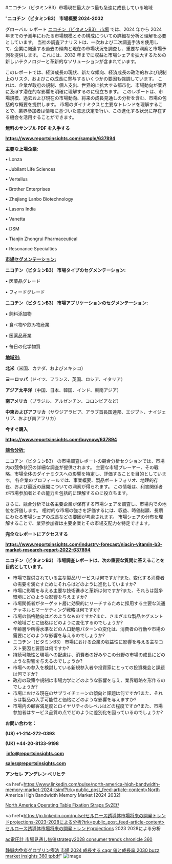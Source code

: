 #ニコチン（ビタミンB3）市場現在最大かつ最も急速に成長している地域

"<strong>ニコチン（ビタミンB3） 市場概要 2024-2032</strong>

グローバル レポート <a href=https://www.reportsinsights.com/sample/637894>ニコチン（ビタミンB3） 市場</a> では、2024 年から 2024 年までの予測年にわたる市場規模とその構成についての詳細な分析と理解を必要としています。 当社の調査アナリストは、一次および二次調査手法を使用して、企業に関連する過去の傾向と現在の市場状況を調査し、重要な洞察と市場予測を提供します。 これには、2032 年までに収益と市場シェアを拡大​​するための新しいテクノロジーと革新的なソリューションが含まれています。

このレポートでは、経済成長の現状、新たな傾向、経済成長の政治的および規制上のリスク、およびこの成長に寄与するいくつかの要因も強調しています。 これは、企業が政府の規制、個人支出、世界的に拡大する都市化、市場動向が業界に及ぼす潜在的な影響を明確に理解するのに役立ちます。 このレポートは、市場規模、過去および現在の市場動向、将来の成長見通しの分析を含む、市場の包括的な概要を提供します。 市場のダイナミクスと主要なトレンドを理解することで、業界参加者は情報に基づいた意思決定を行い、この進化する状況に存在する機会を活用することができます。

<strong><b>無料のサンプル PDF を入手する</b></strong>

<a href=https://www.reportsinsights.com/sample/637894><strong><u>https://www.reportsinsights.com/sample/637894</u></strong></a>

<strong>主要な上場企業:</strong>

• Lonza

• Jubilant Life Sciences

• Vertellus

• Brother Enterprises

• Zhejiang Lanbo Biotechnology

• Lasons India

• Vanetta

• DSM

• Tianjin Zhongrui Pharmaceutical

• Resonance Specialties

<strong><u>市場セグメンテーション</u></strong><strong><u>:</u></strong>

<strong>ニコチン（ビタミンB3） 市場タイプのセグメンテーション:</strong>

• 医薬品グレード

• フィードグレード

<strong>ニコチン（ビタミンB3） 市場アプリケーションのセグメンテーション:</strong>

• 飼料添加物

• 食べ物や飲み物産業

• 医薬品産業

• 毎日の化学物質

<strong><u>地域別</u></strong><strong><u>:</u></strong>

<strong>北米</strong>（米国、カナダ、およびメキシコ）

<strong>ヨーロッパ</strong>（ドイツ、フランス、英国、ロシア、イタリア）

<strong>アジア太平洋</strong>（中国、日本、韓国、インド、東南アジア）

<strong>南アメリカ</strong>（ブラジル、アルゼンチン、コロンビアなど）

<strong>中東およびアフリカ</strong>（サウジアラビア、アラブ首長国連邦、エジプト、ナイジェリア、および南アフリカ）

<strong>今すぐ購入</strong>

<a href=https://www.reportsinsights.com/buynow/637894><strong><u>https://www.reportsinsights.com/buynow/637894</u></strong></a>

<strong><u>競合分析:</u></strong>

ニコチン（ビタミンB3） の市場調査レポートの競合分析セクションでは、市場内の競争状況の詳細な調査が提供されます。 主要な市場プレーヤー、その戦略、市場全体のダイナミクスへの影響を特定し、評価することを目的としています。 各企業のプロフィールでは、事業概要、製品ポートフォリオ、地理的存在、および最近の展開についての洞察が得られます。 この情報は、利害関係者が市場参加者とその能力を包括的に理解するのに役立ちます。

さらに、競合分析では各主要企業が保有する市場シェアを調査し、市場内での地位を評価します。 相対的な市場の強さを評価するには、収益、時価総額、長期にわたる市場シェアの成長などの要因が考慮されます。 市場シェアの分布を理解することで、業界参加者は主要企業とその市場支配力を特定できます。

<strong>完全なレポートにアクセスする</strong>

<a href=https://www.reportsinsights.com/industry-forecast/niacin-vitamin-b3-market-research-report-2022-637894><strong><u><b>https://www.reportsinsights.com/industry-forecast/niacin-vitamin-b3-market-research-report-2022-637894</b></u></strong></a>

<strong><b>ニコチン（ビタミンB3） 市場調査レポートは、次の重要な質問に答えることを目的としています。</b></strong>
<ul>
  <li>市場で提供されている主な製品/サービスは何ですか?また、変化する消費者の需要を満たすためにそれらはどのように進化していますか?</li>
  <li>市場に影響を与える主要な技術進歩と革新は何ですか?また、それらは競争環境にどのような影響を与えますか?</li>
  <li>市場関係者がターゲット層に効果的にリーチするために採用する主要な流通チャネルとマーケティング戦略は何ですか?</li>
  <li>市場の価格動向はどのようなものですか?また、さまざまな製品セグメントや地域ごとに価格はどのように変化するのでしょうか?</li>
  <li>年齢層や所得水準などの人口動態パターンの変化は、消費者の行動や市場の需要にどのような影響を与えるのでしょうか?</li>
  <li>ニコチン（ビタミンB3） 市場における企業の収益性に影響を与える主なコスト要因と要因は何ですか?</li>
  <li>持続可能性と環境への配慮は、消費者の好みやこの分野の市場の成長にどのような影響を与えるのでしょうか?</li>
  <li>市場への参入を検討している新規参入者や投資家にとっての投資機会と課題は何ですか?</li>
  <li>政府の政策や規制は市場力学にどのような影響を与え、業界戦略を形作るのでしょうか?</li>
  <li>市場における現在のサプライチェーンの傾向と課題は何ですか?また、それらは製品の入手可能性と価格にどのような影響を与えますか?</li>
  <li>市場内の顧客満足度とロイヤリティのレベルはどの程度ですか?また、市場参加者はサービス品質の点でどのように差別化を図っているのでしょうか?</li>
</ul>
<strong>お問い合わせ：</strong>

<strong>(US) +1-214-272-0393</strong>

<strong>(UK) +44-20-8133-9198</strong>

<strong> </strong><a href=info@reportsinsights.com><strong><u>info@reportsinsights.com</u></strong></a>

<a href=sales@reportsinsights.com><strong><u>sales@reportsinsights.com</u></strong></a>

<strong>アンセレ アンデレン ベリヒテ</strong>

<a href=https://www.linkedin.com/pulse/north-america-high-bandwidth-memory-market-2024-tsimf?trk=public_post_feed-article-content>North America High Bandwidth Memory Market [2024 2032]</a>

<a href=https://www.linkedin.com/pulse/north-america-operating-table-fixation-straps-sy2ef/>North America Operating Table Fixation Straps Sy2Ef/</a>

<a href=https://jp.linkedin.com/pulse/セルロース誘導体市場将来の開発トレンドprojections-2023-2028による分析?trk=public_post_feed-article-content>セルロース誘導体市場将来の開発トレンドprojections 2023 2028による分析</a>

<a href=https://www.linkedin.com/pulse/ac電圧計-市場見通し価値strategy2028-consumer-trends-chronicle-360/>ac電圧計 市場見通し価値strategy2028 consumer trends chronicle 360</a>

<a href=https://www.linkedin.com/pulse/静脈内免疫グロブリン療法-市場-2024-成長する-cagr-値と成長率-2030-buzz-market-insights-360-tpbdf/>静脈内免疫グロブリン療法 市場 2024 成長する cagr 値と成長率 2030 buzz market insights 360 tpbdf</a>"
![image](https://github.com/ahaan12367/RIMarket24/assets/158471582/1b86eb19-35da-4912-8f14-70136409ad02)

